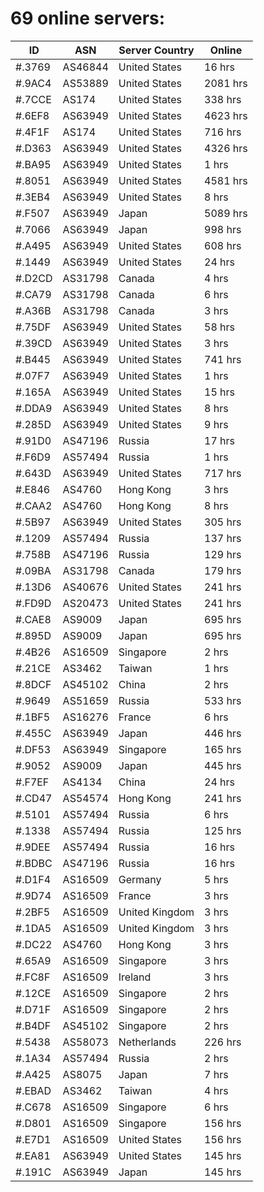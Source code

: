 # 69 online servers:

| ID | ASN | Server Country | Online |
| ------ | ------ | ------ | ------ |
| #.3769 | AS46844 | United States | 16 hrs |
| #.9AC4 | AS53889 | United States | 2081 hrs |
| #.7CCE | AS174 | United States | 338 hrs |
| #.6EF8 | AS63949 | United States | 4623 hrs |
| #.4F1F | AS174 | United States | 716 hrs |
| #.D363 | AS63949 | United States | 4326 hrs |
| #.BA95 | AS63949 | United States | 1 hrs |
| #.8051 | AS63949 | United States | 4581 hrs |
| #.3EB4 | AS63949 | United States | 8 hrs |
| #.F507 | AS63949 | Japan | 5089 hrs |
| #.7066 | AS63949 | Japan | 998 hrs |
| #.A495 | AS63949 | United States | 608 hrs |
| #.1449 | AS63949 | United States | 24 hrs |
| #.D2CD | AS31798 | Canada | 4 hrs |
| #.CA79 | AS31798 | Canada | 6 hrs |
| #.A36B | AS31798 | Canada | 3 hrs |
| #.75DF | AS63949 | United States | 58 hrs |
| #.39CD | AS63949 | United States | 3 hrs |
| #.B445 | AS63949 | United States | 741 hrs |
| #.07F7 | AS63949 | United States | 1 hrs |
| #.165A | AS63949 | United States | 15 hrs |
| #.DDA9 | AS63949 | United States | 8 hrs |
| #.285D | AS63949 | United States | 9 hrs |
| #.91D0 | AS47196 | Russia | 17 hrs |
| #.F6D9 | AS57494 | Russia | 1 hrs |
| #.643D | AS63949 | United States | 717 hrs |
| #.E846 | AS4760 | Hong Kong | 3 hrs |
| #.CAA2 | AS4760 | Hong Kong | 8 hrs |
| #.5B97 | AS63949 | United States | 305 hrs |
| #.1209 | AS57494 | Russia | 137 hrs |
| #.758B | AS47196 | Russia | 129 hrs |
| #.09BA | AS31798 | Canada | 179 hrs |
| #.13D6 | AS40676 | United States | 241 hrs |
| #.FD9D | AS20473 | United States | 241 hrs |
| #.CAE8 | AS9009 | Japan | 695 hrs |
| #.895D | AS9009 | Japan | 695 hrs |
| #.4B26 | AS16509 | Singapore | 2 hrs |
| #.21CE | AS3462 | Taiwan | 1 hrs |
| #.8DCF | AS45102 | China | 2 hrs |
| #.9649 | AS51659 | Russia | 533 hrs |
| #.1BF5 | AS16276 | France | 6 hrs |
| #.455C | AS63949 | Japan | 446 hrs |
| #.DF53 | AS63949 | Singapore | 165 hrs |
| #.9052 | AS9009 | Japan | 445 hrs |
| #.F7EF | AS4134 | China | 24 hrs |
| #.CD47 | AS54574 | Hong Kong | 241 hrs |
| #.5101 | AS57494 | Russia | 6 hrs |
| #.1338 | AS57494 | Russia | 125 hrs |
| #.9DEE | AS57494 | Russia | 16 hrs |
| #.BDBC | AS47196 | Russia | 16 hrs |
| #.D1F4 | AS16509 | Germany | 5 hrs |
| #.9D74 | AS16509 | France | 3 hrs |
| #.2BF5 | AS16509 | United Kingdom | 3 hrs |
| #.1DA5 | AS16509 | United Kingdom | 3 hrs |
| #.DC22 | AS4760 | Hong Kong | 3 hrs |
| #.65A9 | AS16509 | Singapore | 3 hrs |
| #.FC8F | AS16509 | Ireland | 3 hrs |
| #.12CE | AS16509 | Singapore | 2 hrs |
| #.D71F | AS16509 | Singapore | 2 hrs |
| #.B4DF | AS45102 | Singapore | 2 hrs |
| #.5438 | AS58073 | Netherlands | 226 hrs |
| #.1A34 | AS57494 | Russia | 2 hrs |
| #.A425 | AS8075 | Japan | 7 hrs |
| #.EBAD | AS3462 | Taiwan | 4 hrs |
| #.C678 | AS16509 | Singapore | 6 hrs |
| #.D801 | AS16509 | Singapore | 156 hrs |
| #.E7D1 | AS16509 | United States | 156 hrs |
| #.EA81 | AS63949 | United States | 145 hrs |
| #.191C | AS63949 | Japan | 145 hrs |

